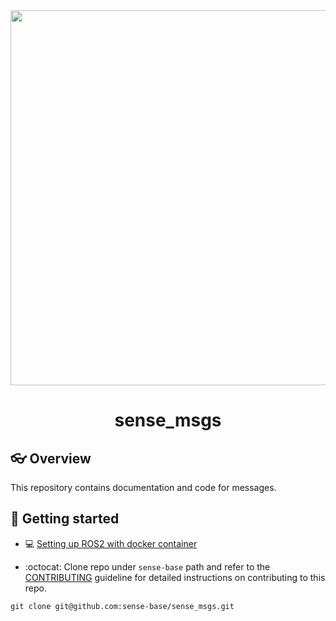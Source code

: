 <div style="text-align: center;" align="center">
  <img src="docs/figs/.svg" alt="" width="600"/>
  <h1> sense_msgs </h1>
</div>

## :eyeglasses: Overview
This repository contains documentation and code for messages. 
## :school_satchel: Getting started
* :computer: [Setting up ROS2 with docker container](https://github.com/sense-base/base/tree/main/docs/docker)

* :octocat: Clone repo under `sense-base` path and refer to the [CONTRIBUTING](https://github.com/sense-base/base/blob/main/CONTRIBUTING.md) guideline for detailed instructions on contributing to this repo.
```
git clone git@github.com:sense-base/sense_msgs.git
```